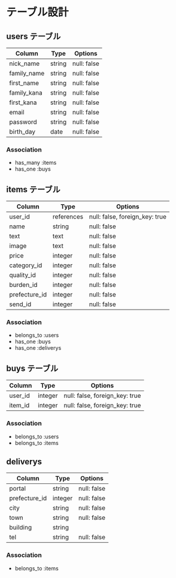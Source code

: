 # テーブル設計

## users テーブル

| Column      | Type   | Options     |
|-------------|--------|-------------|
| nick_name   | string | null: false |
| family_name | string | null: false |
| first_name  | string | null: false |
| family_kana | string | null: false |
| first_kana  | string | null: false |
| email       | string | null: false |
| password    | string | null: false |
| birth_day   | date   | null: false |

### Association
- has_many :items
- has_one :buys


## items テーブル
| Column         | Type    | Options                        |
|----------------|---------|--------------------------------|
| user_id        | references | null: false, foreign_key: true |
| name           | string  | null: false                    |
| text           | text    | null: false                    |
| image          | text    | null: false                    |
| price          | integer | null: false                    |
| category_id    | integer | null: false                    |
| quality_id     | integer | null: false                    |
| burden_id      | integer | null: false                    |
| prefecture_id  | integer | null: false                    |
| send_id        | integer | null: false                    |

### Association
- belongs_to :users
- has_one    :buys
- has_one    :deliverys


## buys テーブル
| Column    | Type    | Options                        |
|-----------|---------|--------------------------------|
| user_id   | integer | null: false, foreign_key: true |
| item_id   | integer | null: false, foreign_key: true |

### Association
- belongs_to :users
- belongs_to :items


## deliverys
| Column        | Type    | Options                        |
|---------------|---------|--------------------------------|
| portal        | string  | null: false                    |
| prefecture_id | integer | null: false                    |
| city          | string  | null: false                    |
| town          | string  | null: false                    |
| building      | string  |                                |
| tel           | string  | null: false                    |

### Association
- belongs_to :items
